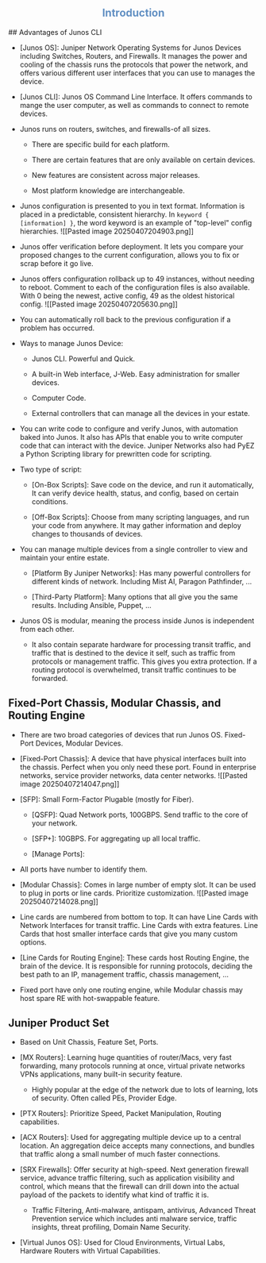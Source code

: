 <h2 style="color:#6290C3"><center> Introduction </center></h2>
## Advantages of Junos CLI

- [Junos OS]: Juniper Network Operating Systems for Junos Devices including Switches, Routers, and Firewalls. It manages the power and cooling of the chassis runs the protocols that power the network, and offers various different user interfaces that you can use to manages the device.
	
- [Junos CLI]: Junos OS Command Line Interface. It offers commands to mange the user computer, as well as commands to connect to remote devices.
	
- Junos runs on routers, switches, and firewalls-of all sizes.
	
	- There are specific build for each platform.
		
	- There are certain features that are only available on certain devices.
		
	- New features are consistent across major releases.
		
	- Most platform knowledge are interchangeable.
	
- Junos configuration is presented to you in text format. Information is placed in a predictable, consistent hierarchy. In `keyword { [information] }`, the word keyword is an example of "top-level" config hierarchies. 
	![[Pasted image 20250407204903.png]]
- Junos offer verification before deployment. It lets you compare your proposed changes to the current configuration, allows you to fix or scrap before it go live.
	
- Junos offers configuration rollback up to 49 instances, without needing to reboot. Comment to each of the configuration files is also available. With 0 being the newest, active config, 49 as the oldest historical config.
	![[Pasted image 20250407205630.png]]
- You can automatically roll back to the previous configuration if a problem has occurred.
	
- Ways to manage Junos Device:
	
	- Junos CLI. Powerful and Quick.
		
	- A built-in Web interface, J-Web. Easy administration for smaller devices.
		
	- Computer Code.
		
	- External controllers that can manage all the devices in your estate.
	
- You can write code to configure and verify Junos, with automation baked into Junos. It also has APIs that enable you to write computer code that can interact with the device. Juniper Networks also had PyEZ a Python Scripting library for prewritten code for scripting.
	
- Two type of script:
	
	- [On-Box Scripts]: Save code on the device, and run it automatically, It can verify device health, status, and config, based on certain conditions.
		
	- [Off-Box Scripts]: Choose from many scripting languages, and run your code from anywhere. It may gather information and deploy changes to thousands of devices.
	
- You can manage multiple devices from a single controller to view and maintain your entire estate.
	
	- [Platform By Juniper Networks]: Has many powerful controllers for different kinds of network. Including Mist AI, Paragon Pathfinder, ...
		
	- [Third-Party Platform]: Many options that all give you the same results. Including Ansible, Puppet, ...
	
- Junos OS is modular, meaning the process inside Junos is independent from each other. 
	
	- It also contain separate hardware for processing transit traffic, and traffic that is destined to the device it self, such as traffic from protocols or management traffic. This gives you extra protection. If a routing protocol is overwhelmed, transit traffic continues to be forwarded.

## Fixed-Port Chassis, Modular Chassis, and Routing Engine

- There are two broad categories of devices that run Junos OS. Fixed-Port Devices, Modular Devices.
	
- [Fixed-Port Chassis]: A device that have physical interfaces built into the chassis. Perfect when you only need these port. Found in enterprise networks, service provider networks, data center networks.
	![[Pasted image 20250407214047.png]]
- [SFP]: Small Form-Factor Plugable (mostly for Fiber).
	
	- [QSFP]: Quad Network ports, 100GBPS. Send traffic to the core of your network.
		
	- [SFP+]: 10GBPS. For aggregating up all local traffic.
		
	- [Manage Ports]:
	
- All ports have number to identify them.
	
- [Modular Chassis]: Comes in large number of empty slot. It can be used to plug in ports or line cards. Prioritize customization.
	![[Pasted image 20250407214028.png]]
- Line cards are numbered from bottom to top. It can have Line Cards with Network Interfaces for transit traffic. Line Cards with extra features. Line Cards that host smaller interface cards that give you many custom options.
	
- [Line Cards for Routing Engine]: These cards host Routing Engine, the brain of the device. It is responsible for running protocols, deciding the best path to an IP, management traffic, chassis management, ...
	
- Fixed port have only one routing engine, while Modular chassis may host spare RE with hot-swappable feature.

## Juniper Product Set

- Based on Unit Chassis, Feature Set, Ports.
	
- [MX Routers]: Learning huge quantities of router/Macs, very fast forwarding, many protocols running at once, virtual private networks VPNs applications,  many built-in security feature.
	
	- Highly popular at the edge of the network due to lots of learning, lots of security. Often called PEs, Provider Edge.
	
- [PTX Routers]: Prioritize Speed, Packet Manipulation, Routing capabilities.
	
- [ACX Routers]: Used for aggregating multiple device up to a central location. An aggregation deice accepts many connections, and bundles that traffic along a small number of much faster connections.
	
- [SRX Firewalls]: Offer security at high-speed. Next generation firewall service, advance traffic filtering, such as application visibility and control, which means that the firewall can drill down into the actual payload of the packets to identify what kind of traffic it is.
	
	- Traffic Filtering, Anti-malware, antispam, antivirus, Advanced Threat Prevention service which includes anti malware service, traffic insights, threat profiling, Domain Name Security.
	
- [Virtual Junos OS]: Used for Cloud Environments, Virtual Labs, Hardware Routers with Virtual Capabilities.